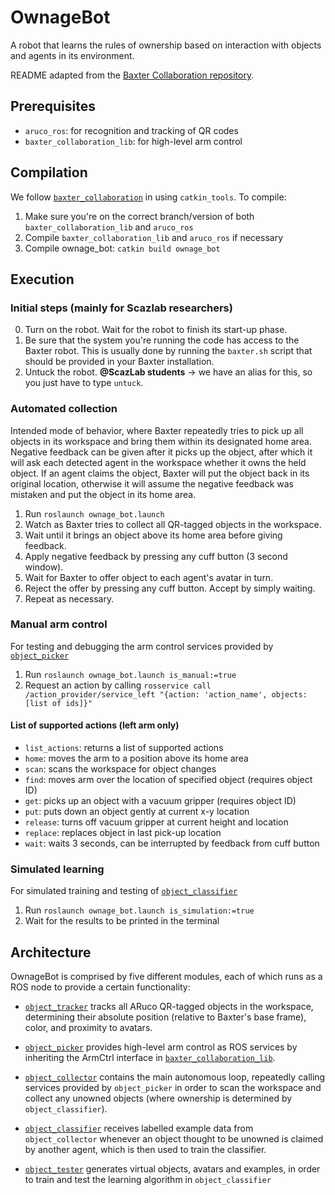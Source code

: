 # OwnageBot
A robot that learns the rules of ownership based on interaction with objects and agents in its environment.

README adapted from the [Baxter Collaboration repository](https://github.com/ScazLab/baxter_collaboration).

## Prerequisites

* `aruco_ros`: for recognition and tracking of QR codes
* `baxter_collaboration_lib`: for high-level arm control

## Compilation

We follow [`baxter_collaboration`](https://github.com/ScazLab/baxter_collaboration) in using `catkin_tools`. To compile:

1. Make sure you're on the correct branch/version of both `baxter_collaboration_lib` and `aruco_ros`
2. Compile `baxter_collaboration_lib` and `aruco_ros` if necessary
3. Compile ownage_bot: `catkin build ownage_bot`

## Execution

### Initial steps (mainly for Scazlab researchers)

0. Turn on the robot. Wait for the robot to finish its start-up phase.
1. Be sure that the system you're running the code has access to the Baxter robot. This is usually done by running the `baxter.sh` script that should be provided in your Baxter installation.
2. Untuck the robot. **@ScazLab students** → we have an alias for this, so you just have to type `untuck`.

### Automated collection

Intended mode of behavior, where Baxter repeatedly tries to pick up all objects in its workspace and bring them within its designated home area. Negative feedback can be given after it picks up the object, after which it will ask each detected agent in the workspace whether it owns the held object. If an agent claims the object, Baxter will put the object back in its original location, otherwise it will assume the negative feedback was mistaken and put the object in its home area.

1. Run `roslaunch ownage_bot.launch`
2. Watch as Baxter tries to collect all QR-tagged objects in the workspace.
3. Wait until it brings an object above its home area before giving feedback.
4. Apply negative feedback by pressing any cuff button (3 second window).
5. Wait for Baxter to offer object to each agent's avatar in turn.
6. Reject the offer by pressing any cuff button. Accept by simply waiting.
7. Repeat as necessary.

### Manual arm control

For testing and debugging the arm control services provided by [`object_picker`](https://github.com/OwnageBot/ownage_bot/tree/master/src/object_picker)

1. Run `roslaunch ownage_bot.launch is_manual:=true`
2. Request an action by calling `rosservice call /action_provider/service_left "{action: 'action_name', objects: [list of ids]}"`

#### List of supported actions (left arm only)

* `list_actions`: returns a list of supported actions
* `home`: moves the arm to a position above its home area
* `scan`: scans the workspace for object changes
* `find`: moves arm over the location of specified object (requires object ID)
* `get`: picks up an object with a vacuum gripper (requires object ID)
* `put`: puts down an object gently at current x-y location
* `release`: turns off vacuum gripper at current height and location
* `replace`: replaces object in last pick-up location
* `wait`: waits 3 seconds, can be interrupted by feedback from cuff button

### Simulated learning

For simulated training and testing of [`object_classifier`](https://github.com/OwnageBot/ownage_bot/tree/master/src/object_classifier)

1. Run `roslaunch ownage_bot.launch is_simulation:=true`
2. Wait for the results to be printed in the terminal

## Architecture

OwnageBot is comprised by five different modules, each of which runs as a ROS node to provide a certain functionality:

* [`object_tracker`](https://github.com/OwnageBot/ownage_bot/tree/master/src/object_tracker) tracks all ARuco QR-tagged objects in the workspace, determining their absolute position (relative to Baxter's base frame), color, and proximity to avatars.

* [`object_picker`](https://github.com/OwnageBot/ownage_bot/tree/master/src/object_picker) provides high-level arm control as ROS services by inheriting the ArmCtrl interface in [`baxter_collaboration_lib`](https://github.com/ScazLab/baxter_collaboration/tree/master/baxter_collaboration_lib).

* [`object_collector`](https://github.com/OwnageBot/ownage_bot/tree/master/src/object_collector) contains the main autonomous loop, repeatedly calling services provided by `object_picker` in order to scan the workspace and collect any unowned objects (where ownership is determined by `object_classifier`).

* [`object_classifier`](https://github.com/OwnageBot/ownage_bot/tree/master/src/object_classifier) receives labelled example data from `object_collector` whenever an object thought to be unowned is claimed by another agent, which is then used to train the classifier.

* [`object_tester`](https://github.com/OwnageBot/ownage_bot/tree/master/src/object_tester) generates virtual objects, avatars and examples, in order to train and test the learning algorithm in `object_classifier`